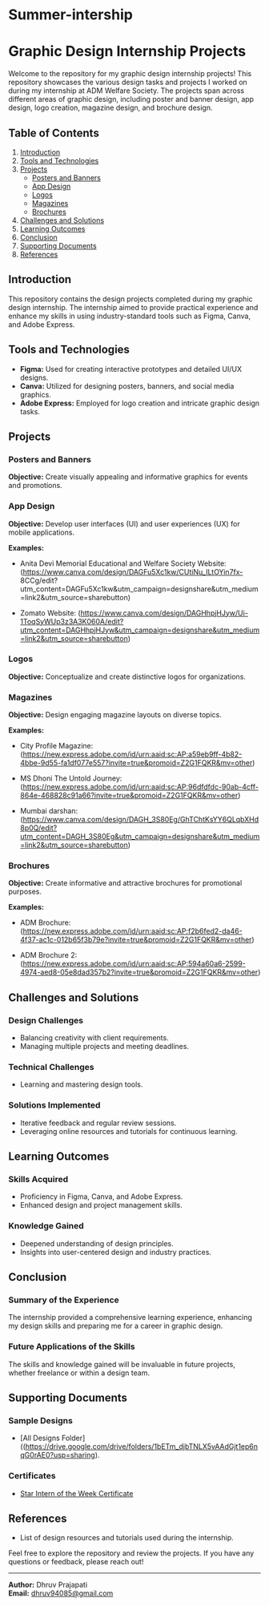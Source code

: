 # Summer-intership
# Graphic Design Internship Projects

Welcome to the repository for my graphic design internship projects! This repository showcases the various design tasks and projects I worked on during my internship at ADM Welfare Society. The projects span across different areas of graphic design, including poster and banner design, app design, logo creation, magazine design, and brochure design.

## Table of Contents
1. [Introduction](#introduction)
2. [Tools and Technologies](#tools-and-technologies)
3. [Projects](#projects)
    - [Posters and Banners](#posters-and-banners)
    - [App Design](#app-design)
    - [Logos](#logos)
    - [Magazines](#magazines)
    - [Brochures](#brochures)
4. [Challenges and Solutions](#challenges-and-solutions)
5. [Learning Outcomes](#learning-outcomes)
6. [Conclusion](#conclusion)
7. [Supporting Documents](#supporting-documents)
8. [References](#references)

## Introduction
This repository contains the design projects completed during my graphic design internship. The internship aimed to provide practical experience and enhance my skills in using industry-standard tools such as Figma, Canva, and Adobe Express.

## Tools and Technologies
- **Figma:** Used for creating interactive prototypes and detailed UI/UX designs.
- **Canva:** Utilized for designing posters, banners, and social media graphics.
- **Adobe Express:** Employed for logo creation and intricate graphic design tasks.

## Projects

### Posters and Banners
**Objective:** Create visually appealing and informative graphics for events and promotions.



### App Design
**Objective:** Develop user interfaces (UI) and user experiences (UX) for mobile applications.

**Examples:**
- Anita Devi Memorial Educational and Welfare Society Website: 
(https://www.canva.com/design/DAGFu5Xc1kw/CUtiNu_ILtOYin7fx- 8CCg/edit?utm_content=DAGFu5Xc1kw&utm_campaign=designshare&utm_medium=link2&utm_source=sharebutton)

- Zomato Website:
(https://www.canva.com/design/DAGHhpjHJyw/Ui-1ToqSyWUp3z3A3K060A/edit?utm_content=DAGHhpjHJyw&utm_campaign=designshare&utm_medium=link2&utm_source=sharebutton)


### Logos
**Objective:** Conceptualize and create distinctive logos for organizations.


### Magazines
**Objective:** Design engaging magazine layouts on diverse topics.

**Examples:**
- City Profile Magazine: (https://new.express.adobe.com/id/urn:aaid:sc:AP:a59eb9ff-4b82-4bbe-9d55-fa1df077e557?invite=true&promoid=Z2G1FQKR&mv=other)
- MS Dhoni The Untold Journey:
(https://new.express.adobe.com/id/urn:aaid:sc:AP:96dfdfdc-90ab-4cff-864e-468828c91a66?invite=true&promoid=Z2G1FQKR&mv=other)

- Mumbai darshan:
(https://www.canva.com/design/DAGH_3S80Eg/GhTChtKsYY6QLqbXHd8p0Q/edit?utm_content=DAGH_3S80Eg&utm_campaign=designshare&utm_medium=link2&utm_source=sharebutton)

### Brochures
**Objective:** Create informative and attractive brochures for promotional purposes.

**Examples:**
- ADM Brochure: (https://new.express.adobe.com/id/urn:aaid:sc:AP:f2b6fed2-da46-4f37-ac1c-012b65f3b79e?invite=true&promoid=Z2G1FQKR&mv=other)

- ADM Brochure 2: (https://new.express.adobe.com/id/urn:aaid:sc:AP:594a60a6-2599-4974-aed8-05e8dad357b2?invite=true&promoid=Z2G1FQKR&mv=other)



## Challenges and Solutions

### Design Challenges
- Balancing creativity with client requirements.
- Managing multiple projects and meeting deadlines.

### Technical Challenges
- Learning and mastering design tools.

### Solutions Implemented
- Iterative feedback and regular review sessions.
- Leveraging online resources and tutorials for continuous learning.

## Learning Outcomes

### Skills Acquired
- Proficiency in Figma, Canva, and Adobe Express.
- Enhanced design and project management skills.

### Knowledge Gained
- Deepened understanding of design principles.
- Insights into user-centered design and industry practices.

## Conclusion

### Summary of the Experience
The internship provided a comprehensive learning experience, enhancing my design skills and preparing me for a career in graphic design.

### Future Applications of the Skills
The skills and knowledge gained will be invaluable in future projects, whether freelance or within a design team.

## Supporting Documents

### Sample Designs
- [All Designs Folder]((https://drive.google.com/drive/folders/1bETm_djbTNLX5vAAdGjt1ep6nqG0rAE0?usp=sharing).

### Certificates
- [Star Intern of the Week Certificate](./certificates/star-intern-certificate.png)

## References
- List of design resources and tutorials used during the internship.

Feel free to explore the repository and review the projects. If you have any questions or feedback, please reach out!

---

**Author:** Dhruv Prajapati  
**Email:** dhruv94085@gmail.com  
